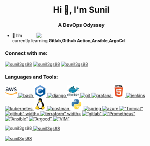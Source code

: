 <h1 align="center">Hi 👋, I'm Sunil</h1>
<h3 align="center">A DevOps Odyssey</h3>
<img align="right"  width="400" src="https://cdn.faun.dev/prod/media/public/original_images/DevOps-min.gif">

- 🌱 I’m currently learning **Gitlab,Github Action,Ansible,ArgoCd**

<h3 align="left">Connect with me:</h3>
<p align="left">
<a href="https://linkedin.com/in/sunil3gs98" target="blank"><img align="center" src="https://raw.githubusercontent.com/rahuldkjain/github-profile-readme-generator/master/src/images/icons/Social/linked-in-alt.svg" alt="sunil3gs98" height="30" width="40" /></a>
<a href="https://instagram.com/sunil3gs98" target="blank"><img align="center" src="https://raw.githubusercontent.com/rahuldkjain/github-profile-readme-generator/master/src/images/icons/Social/instagram.svg" alt="sunil3gs98" height="30" width="40" /></a>
<a href="https://www.hackerrank.com/sunil3gs98" target="blank"><img align="center" src="https://raw.githubusercontent.com/rahuldkjain/github-profile-readme-generator/master/src/images/icons/Social/hackerrank.svg" alt="sunil3gs98" height="30" width="40" /></a>
</p>

<h3 align="left">Languages and Tools:</h3>

<p align="left"> <a href="https://aws.amazon.com" target="_blank" rel="noreferrer"> <img src="https://raw.githubusercontent.com/devicons/devicon/master/icons/amazonwebservices/amazonwebservices-original-wordmark.svg" alt="aws" width="40" height="40"/> </a> <a href="https://www.gnu.org/software/bash/" target="_blank" rel="noreferrer"> <img src="https://www.vectorlogo.zone/logos/gnu_bash/gnu_bash-icon.svg" alt="bash" width="40" height="40"/> </a> <a href="https://www.cprogramming.com/" target="_blank" rel="noreferrer"> <img src="https://raw.githubusercontent.com/devicons/devicon/master/icons/c/c-original.svg" alt="c" width="40" height="40"/> </a> <a href="https://www.djangoproject.com/" target="_blank" rel="noreferrer"> <img src="https://cdn.worldvectorlogo.com/logos/django.svg" alt="django" width="40" height="40"/> </a> <a href="https://www.docker.com/" target="_blank" rel="noreferrer"> <img src="https://raw.githubusercontent.com/devicons/devicon/master/icons/docker/docker-original-wordmark.svg" alt="docker" width="40" height="40"/> </a> <a href="https://git-scm.com/" target="_blank" rel="noreferrer"> <img src="https://www.vectorlogo.zone/logos/git-scm/git-scm-icon.svg" alt="git" width="40" height="40"/> </a> <a href="https://grafana.com" target="_blank" rel="noreferrer"> <img src="https://www.vectorlogo.zone/logos/grafana/grafana-icon.svg" alt="grafana" width="40" height="40"/> </a> <a href="https://www.w3.org/html/" target="_blank" rel="noreferrer"> <img src="https://raw.githubusercontent.com/devicons/devicon/master/icons/html5/html5-original-wordmark.svg" alt="html5" width="40" height="40"/> </a> <a href="https://www.jenkins.io" target="_blank" rel="noreferrer"> <img src="https://www.vectorlogo.zone/logos/jenkins/jenkins-icon.svg" alt="jenkins" width="40" height="40"/> </a> <a href="https://kubernetes.io" target="_blank" rel="noreferrer"> <img src="https://www.vectorlogo.zone/logos/kubernetes/kubernetes-icon.svg" alt="kubernetes" width="40" height="40"/> </a> <a href="https://www.linux.org/" target="_blank" rel="noreferrer"> <img src="https://raw.githubusercontent.com/devicons/devicon/master/icons/linux/linux-original.svg" alt="linux" width="40" height="40"/> </a> <a href="https://postman.com" target="_blank" rel="noreferrer"> <img src="https://www.vectorlogo.zone/logos/getpostman/getpostman-icon.svg" alt="postman" width="40" height="40"/> </a> <a href="https://www.python.org" target="_blank" rel="noreferrer"> <img src="https://raw.githubusercontent.com/devicons/devicon/master/icons/python/python-original.svg" alt="python" width="40" height="40"/> </a> <a href="https://spring.io/" target="_blank" rel="noreferrer"> <img src="https://www.vectorlogo.zone/logos/springio/springio-icon.svg" alt="spring" width="40" height="40"/> <a href="https://azure.microsoft.com/en-in" target="_blank" rel="noreferrer"> <img src="https://www.vectorlogo.zone/logos/microsoft_azure/microsoft_azure-icon.svg" alt="azure" width="40" height="40"/></a><a href="https://tomcat.apache.org" target="_blank" rel="noreferrer"> <img src="https://www.vectorlogo.zone/logos/apache_tomcat/apache_tomcat-icon.svg" alt=“Tomcat” width="40" height="40"/></a> <a href="https://github.com“ target="_blank" rel="noreferrer"> <img src="https://www.vectorlogo.zone/logos/github/github-tile.svg" alt="github” width="40" height="40"/></a><a href="https://www.terraform.io“ target="_blank" rel="noreferrer"> <img src="https://www.vectorlogo.zone/logos/terraformio/terraformio-icon.svg" alt="terraform” width="40" height="40"/></a> <a href="https://gitlab.io/" target="_blank" rel="noreferrer"> <img src="https://www.vectorlogo.zone/logos/gitlab/gitlab-tile.svg" alt=“gitlab” width="40" height="40"/></a><a href="https://Prometheus.io/" target="_blank" rel="noreferrer"> <img src="https://www.vectorlogo.zone/logos/prometheusio/prometheusio-icon.svg" alt=“Prometheus” width="40" height="40"/></a> <a href="https://www.ansible.com" target="_blank" rel="noreferrer"> <img src="https://www.vectorlogo.zone/logos/ansible/ansible-icon.svg" alt=“Ansible” width="40" height="40"/></a> <a href="https://argo-cd.readthedocs.io/en/stable/" target="_blank" rel="noreferrer"> <img src="https://www.vectorlogo.zone/logos/argoprojio/argoprojio-icon.svg" alt=“Argocd” width="40" height="40"/></a><a href="https://www.vim.org" target="_blank" rel="noreferrer"> <img src="https://www.vectorlogo.zone/logos/vim/vim-icon.svg" alt=“VIM” width="40" height="40"/a>
</p>

<p><img align="left" src="https://github-readme-stats.vercel.app/api/top-langs?username=sunil3gs98&show_icons=true&locale=en&layout=compact" alt="sunil3gs98" /></p>

<p>&nbsp;<img align="center" src="https://github-readme-stats.vercel.app/api?username=sunil3gs98&show_icons=true&locale=en" alt="sunil3gs98" /></p>

<p><img align="center" src="https://github-readme-streak-stats.herokuapp.com/?user=sunil3gs98&" alt="sunil3gs98" /></p>
